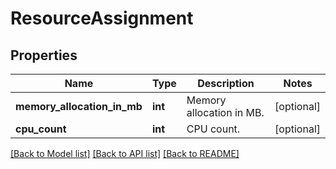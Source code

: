 # ResourceAssignment

## Properties
Name | Type | Description | Notes
------------ | ------------- | ------------- | -------------
**memory_allocation_in_mb** | **int** | Memory allocation in MB.  | [optional] 
**cpu_count** | **int** | CPU count.  | [optional] 

[[Back to Model list]](../README.md#documentation-for-models) [[Back to API list]](../README.md#documentation-for-api-endpoints) [[Back to README]](../README.md)

